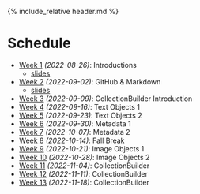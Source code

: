 [witten]: http://kg6ek7cq2b.search.serialssolutions.com/?V=1.0&L=KG6EK7CQ2B&S=JCs&C=TC0000298940&T=marc  "Witten, et al. in IUCAT"
[cb]: https://collectionbuilder.github.io "Collection Builder Home"
[omekanet]: https://omeka.net/ "Omeka hosted service"
[omekaorg]: https://omeka.org/ "Omeka Home"

{% include_relative header.md %}

# Schedule
* [Week 1](week01.md) _(2022-08-26)_: Introductions
	- [slides](https://ella.sice.indiana.edu/~jawalsh/z652_slides/week1.html)
* [Week 2](week02.md) _(2022-09-02)_: GitHub & Markdown 
	- [slides](https://ella.sice.indiana.edu/~jawalsh/z652_slides/week2.html)
* [Week 3](week03.md) _(2022-09-09)_: CollectionBuilder Introduction
* [Week 4](week04.md) _(2022-09-16)_: Text Objects 1
* [Week 5](week05.md) _(2022-09-23)_: Text Objects 2
* [Week 6](week06.md) _(2022-09-30)_: Metadata 1
* [Week 7](week07.md) _(2022-10-07)_: Metadata 2
* [Week 8](week08.md) _(2022-10-14)_: Fall Break
* [Week 9](week09.md) _(2022-10-21)_: Image Objects 1
* [Week 10](week10.md) _(2022-10-28)_: Image Objects 2
* [Week 11](week11.md) _(2022-11-04)_: CollectionBuilder
* [Week 12](week12.md) _(2022-11-11)_: CollectionBuilder
* [Week 13](week13.md) _(2022-11-18)_: CollectionBuilder

<!--
	
CollectionBuilder topics:

- CB metadata. <https://collectionbuilder.github.io/cb-docs/docs/metadata/>
- CB theme optoins. <https://collectionbuilder.github.io/cb-docs/docs/theme/>
- CB edit pages. <https://collectionbuilder.github.io/cb-docs/docs/pages/>
- CB 

-->